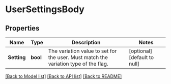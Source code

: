 # UserSettingsBody

## Properties
Name | Type | Description | Notes
------------ | ------------- | ------------- | -------------
**Setting** | **bool** | The variation value to set for the user. Must match the variation type of the flag.  | [optional] [default to null]

[[Back to Model list]](../README.md#documentation-for-models) [[Back to API list]](../README.md#documentation-for-api-endpoints) [[Back to README]](../README.md)


